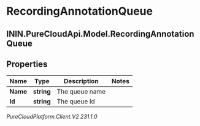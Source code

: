 # RecordingAnnotationQueue

## ININ.PureCloudApi.Model.RecordingAnnotationQueue

## Properties

|Name | Type | Description | Notes|
|------------ | ------------- | ------------- | -------------|
| **Name** | **string** | The queue name | |
| **Id** | **string** | The queue Id | |



_PureCloudPlatform.Client.V2 231.1.0_
